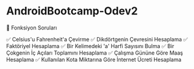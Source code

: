 ﻿# AndroidBootcamp-Odev2
📝 Fonksiyon Soruları

✅ Celsius'u Fahrenheit'a Çevirme
✅ Dikdörtgenin Çevresini Hesaplama
✅ Faktöriyel Hesaplama
✅ Bir Kelimedeki 'a' Harfi Sayısını Bulma
✅ Bir Çokgenin İç Açıları Toplamını Hesaplama
✅ Çalışma Gününe Göre Maaş Hesaplama
✅ Kullanılan Kota Miktarına Göre İnternet Ücreti Hesaplama
